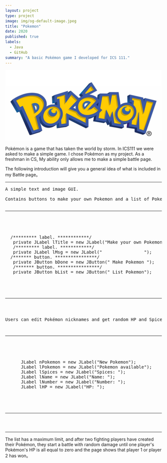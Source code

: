 ```yaml
---
layout: project
type: project
image: img/og-default-image.jpeg
title: "Pokemon"
date: 2020
published: true
labels:
  - Java
  - GitHub
summary: "A basic Pokémon game I developed for ICS 111."
---
```


<img class="img-fluid" src="../img/Pokemon.jpeg" alt="poke">

Pokémon is a game that has taken the world by storm. In ICS111 we were asked to make a simple game. I chose Pokémon as my project. As a freshman in CS,
My ability only allows me to make a simple battle page.

The following introduction will give you a general idea of what is included in my Battle page。

<hr>

<pre>
A simple text and image GUI.

Contains buttons to make your own Pokemon and a list of Pokemon that have already been made.

<hr>

<pre>

  /********* label. ************/
   private JLabel lTitle = new JLabel("Make your own Pokemon");
   /********* label. ************/
   private JLabel lMsg = new JLabel("                ");
  /******* button. ****************/
   private JButton bDone = new JButton(" Make Pokemon ");
   /******* button. ****************/
   private JButton bList = new JButton(" List Pokemon");
   
</pre>

<hr>

Users can edit Pokémon nicknames and get random HP and Spices.

<hr>

<pre>

      JLabel nPokemon = new JLabel("New Pokemon");
      JLabel lPokemon = new JLabel("Pokemon available");
      JLabel lSpices = new JLabel("Spices: ");
      JLabel lName = new JLabel("Name: ");
      JLabel lNumber = new JLabel("Number: ");
      JLabel lHP = new JLabel("HP: ");

</pre>

<hr>


</pre>

<hr>

The list has a maximum limit, and after two fighting players have created their Pokémon,
they start a battle with random damage until one player's Pokémon's HP is all equal to zero and the page shows that player 1 or player 2 has won。
